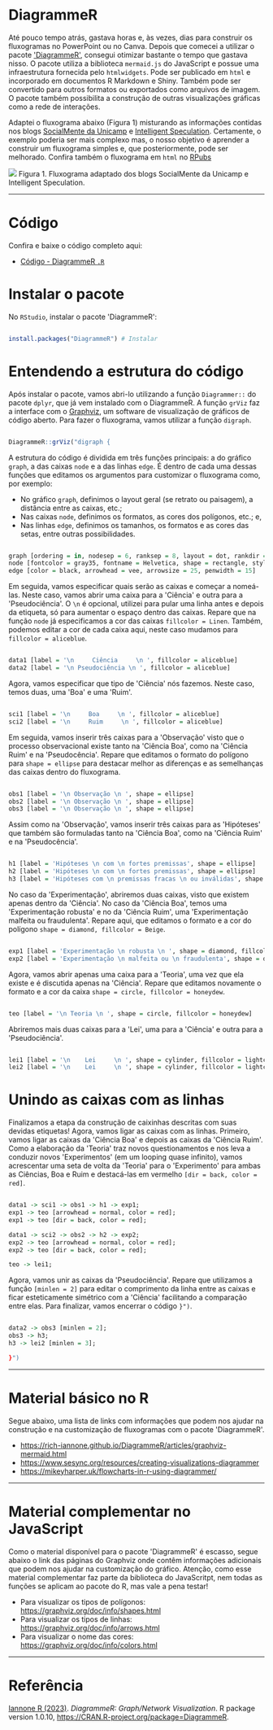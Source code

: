 # DiagrammeR

Até pouco tempo atrás, gastava horas e, às vezes, dias para construir os fluxogramas no PowerPoint ou no Canva. Depois que comecei a utilizar o pacote ['DiagrammeR'](https://rich-iannone.github.io/DiagrammeR/), consegui otimizar bastante o tempo que gastava nisso. O pacote utiliza a biblioteca `mermaid.js` do JavaScript e possue uma infraestrutura fornecida pelo `htmlwidgets`. Pode ser publicado em `html` e incorporado em documentos R Markdown e Shiny. Também pode ser convertido para outros formatos ou exportados como arquivos de imagem. O pacote também possibilita a construção de outras visualizações gráficas como a rede de interações. 

Adaptei o fluxograma abaixo (Figura 1) misturando as informações contidas nos blogs [SocialMente da Unicamp](https://www.blogs.unicamp.br/socialmente/2010/07/08/pseudociencias/) e [Intelligent Speculation](https://www.intelligentspeculation.com/blog/pseudoscience). Certamente, o exemplo poderia ser mais complexo mas, o nosso objetivo é aprender a construir um fluxograma simples e, que posteriormente, pode ser melhorado. Confira também o fluxograma em `html` no [RPubs](https://rpubs.com/fblpalmeira/1068497)

<img src="https://github.com/fblpalmeira/DiagrammeR/blob/main/data/diagrammer_figure.png">
Figura 1. Fluxograma adaptado dos blogs SocialMente da Unicamp e Intelligent Speculation.
  
-----

# Código

Confira e baixe o código completo aqui:

- [Código - DiagrammeR `.R`](https://github.com/fblpalmeira/DiagrammeR/blob/main/data/diagrammer_pseudoscience.R)


# Instalar o pacote

No `RStudio`, instalar o pacote 'DiagrammeR':

``` r

install.packages("DiagrammeR") # Instalar 

```

# Entendendo a estrutura do código

Após instalar o pacote, vamos abri-lo utilizando a função `Diagrammer::` do pacote `dplyr`, que já vem instalado com o DiagrammeR. A função `grViz` faz a interface com o [Graphviz](https://www.graphviz.org/), um software de visualização de gráficos de código aberto. Para fazer o fluxograma, vamos utilizar a função `digraph`.

``` r

DiagrammeR::grViz("digraph {

```

A estrutura do código é dividida em três funções principais: a do gráfico `graph`, a das caixas `node` e a das linhas `edge`. É dentro de cada uma dessas funções que editamos os argumentos para customizar o fluxograma como, por exemplo:

- No gráfico `graph`, definimos o layout geral (se retrato ou paisagem), a distância entre as caixas, etc.; 
- Nas caixas `node`, definimos os formatos, as cores dos polígonos, etc.; e, 
- Nas linhas `edge`, definimos os tamanhos, os formatos e as cores das setas, entre outras possibilidades.
  
``` r

graph [ordering = in, nodesep = 6, ranksep = 8, layout = dot, rankdir = TB]
node [fontcolor = gray35, fontname = Helvetica, shape = rectangle, style = filled, fillcolor = Linen, fontsize = 500]
edge [color = black, arrowhead = vee, arrowsize = 25, penwidth = 15] 

```

Em seguida, vamos especificar quais serão as caixas e começar a nomeá-las. Neste caso, vamos abrir uma caixa para a 'Ciência' e outra para a 'Pseudociência'. O `\n` é opcional, utilizei para pular uma linha antes e depois da etiqueta, só para aumentar o espaço dentro das caixas. Repare que na função `node` já especificamos a cor das caixas `fillcolor = Linen`. Também, podemos editar a cor de cada caixa aqui, neste caso mudamos para `fillcolor = aliceblue`.

``` r

data1 [label = '\n     Ciência     \n ', fillcolor = aliceblue]
data2 [label = '\n Pseudociência \n ', fillcolor = aliceblue]

```

Agora, vamos especificar que tipo de 'Ciência' nós fazemos. Neste caso, temos duas, uma 'Boa' e uma 'Ruim'.

``` r

sci1 [label = '\n     Boa     \n ', fillcolor = aliceblue]
sci2 [label = '\n     Ruim     \n ', fillcolor = aliceblue]

```

Em seguida, vamos inserir três caixas para a 'Observação' visto que o processo observacional existe tanto na 'Ciência Boa', como na 'Ciência Ruim' e na 'Pseudocência'. Repare que editamos o formato do polígono para `shape = ellipse` para destacar melhor as diferenças e as semelhanças das caixas dentro do fluxograma. 

``` r

obs1 [label = '\n Observação \n ', shape = ellipse]
obs2 [label = '\n Observação \n ', shape = ellipse]
obs3 [label = '\n Observação \n ', shape = ellipse]

```

Assim como na 'Observação', vamos inserir três caixas para as 'Hipóteses' que também são formuladas tanto na 'Ciência Boa', como na 'Ciência Ruim' e na 'Pseudocência'. 

``` r

h1 [label = 'Hipóteses \n com \n fortes premissas', shape = ellipse]
h2 [label = 'Hipóteses \n com \n fortes premissas', shape = ellipse]
h3 [label = 'Hipóteses com \n premissas fracas \n ou inválidas', shape = ellipse]

```

No caso da 'Experimentação', abriremos duas caixas, visto que existem apenas dentro da 'Ciência'. No caso da 'Ciência Boa', temos uma 'Experimentação robusta' e no da 'Ciência Ruim', uma 'Experimentação malfeita ou fraudulenta'. Repare aqui, que editamos o formato e a cor do polígono `shape = diamond, fillcolor = Beige`. 

``` r

exp1 [label = 'Experimentação \n robusta \n ', shape = diamond, fillcolor = Beige]
exp2 [label = 'Experimentação \n malfeita ou \n fraudulenta', shape = diamond, fillcolor = Beige]

```

Agora, vamos abrir apenas uma caixa para a 'Teoria', uma vez que ela existe e é discutida apenas na 'Ciência'. Repare que editamos novamente o formato e a cor da caixa `shape = circle, fillcolor = honeydew`. 

``` r

teo [label = '\n Teoria \n ', shape = circle, fillcolor = honeydew]

```

Abriremos mais duas caixas para a 'Lei', uma para a 'Ciência' e outra para a 'Pseudociência'.

``` r

lei1 [label = '\n    Lei     \n ', shape = cylinder, fillcolor = lightcyan]
lei2 [label = '\n    Lei     \n ', shape = cylinder, fillcolor = lightcyan]

```

# Unindo as caixas com as linhas 

Finalizamos a etapa da construção de caixinhas descritas com suas devidas etiquetas! Agora, vamos ligar as caixas com as linhas. Primeiro, vamos ligar as caixas da 'Ciência Boa' e depois as caixas da 'Ciência Ruim'. Como a elaboração da 'Teoria' traz novos questionamentos e nos leva a conduzir novos 'Experimentos' (em um looping quase infinito), vamos acrescentar uma seta de volta da 'Teoria' para o 'Experimento' para ambas as Ciências, Boa e Ruim e destacá-las em vermelho `[dir = back, color = red]`.  
 

``` r

data1 -> sci1 -> obs1 -> h1 -> exp1;
exp1 -> teo [arrowhead = normal, color = red];
exp1 -> teo [dir = back, color = red];

data1 -> sci2 -> obs2 -> h2 -> exp2;
exp2 -> teo [arrowhead = normal, color = red];
exp2 -> teo [dir = back, color = red];

teo -> lei1;

```

Agora, vamos unir as caixas da 'Pseudociência'. Repare que utilizamos a função `[minlen = 2]` para editar o comprimento da linha entre as caixas e ficar esteticamente simétrico com a 'Ciência' facilitando a comparação entre elas. Para finalizar, vamos encerrar o código `}")`.

``` r

data2 -> obs3 [minlen = 2];
obs3 -> h3;
h3 -> lei2 [minlen = 3];

}")

``` 

-----

# Material básico no R

Segue abaixo, uma lista de links com informações que podem nos ajudar na construção e na customização de fluxogramas com o pacote 'DiagrammeR'. 

- https://rich-iannone.github.io/DiagrammeR/articles/graphviz-mermaid.html
- https://www.sesync.org/resources/creating-visualizations-diagrammer
- https://mikeyharper.uk/flowcharts-in-r-using-diagrammer/

-----

# Material complementar no JavaScript

Como o material disponível para o pacote 'DiagrammeR' é escasso, segue abaixo o link das páginas do Graphviz onde contêm informações adicionais que podem nos ajudar na customização do gráfico. Atenção, como esse material complementar faz parte da biblioteca do JavaScritpt, nem todas as funções se aplicam ao pacote do R, mas vale a pena testar!

- Para visualizar os tipos de polígonos: https://graphviz.org/doc/info/shapes.html
- Para visualizar os tipos de linhas: https://graphviz.org/doc/info/arrows.html
- Para visualizar o nome das cores: https://graphviz.org/doc/info/colors.html

-----

# Referência

[Iannone R (2023)](https://CRAN.R-project.org/package=DiagrammeR). _DiagrammeR: Graph/Network Visualization_. R package version 1.0.10, <https://CRAN.R-project.org/package=DiagrammeR>.
